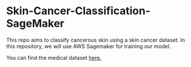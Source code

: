 # Skin-Cancer-Classification-SageMaker

This repo aims to classify cancerous skin using a skin cancer dataset. In this repository, we will use AWS Sagemaker for training our model. 



You can find the medical dataset [here.](https://www.kaggle.com/datasets/kylegraupe/skin-cancer-binary-classification-dataset)
